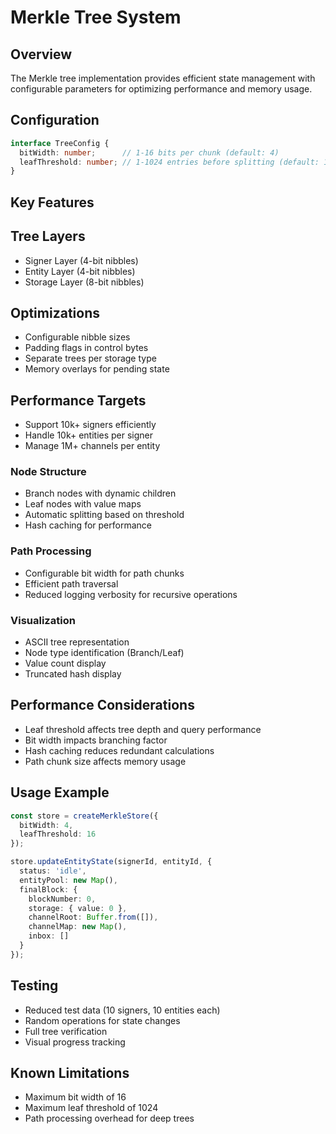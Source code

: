 # Merkle Tree System

## Overview
The Merkle tree implementation provides efficient state management with configurable parameters for optimizing performance and memory usage.

## Configuration
```typescript
interface TreeConfig {
  bitWidth: number;      // 1-16 bits per chunk (default: 4)
  leafThreshold: number; // 1-1024 entries before splitting (default: 16)
}
```

## Key Features

## Tree Layers
- Signer Layer (4-bit nibbles)
- Entity Layer (4-bit nibbles)
- Storage Layer (8-bit nibbles)

## Optimizations
- Configurable nibble sizes
- Padding flags in control bytes
- Separate trees per storage type
- Memory overlays for pending state

## Performance Targets
- Support 10k+ signers efficiently
- Handle 10k+ entities per signer
- Manage 1M+ channels per entity

### Node Structure
- Branch nodes with dynamic children
- Leaf nodes with value maps
- Automatic splitting based on threshold
- Hash caching for performance

### Path Processing
- Configurable bit width for path chunks
- Efficient path traversal
- Reduced logging verbosity for recursive operations

### Visualization
- ASCII tree representation
- Node type identification (Branch/Leaf)
- Value count display
- Truncated hash display

## Performance Considerations
- Leaf threshold affects tree depth and query performance
- Bit width impacts branching factor
- Hash caching reduces redundant calculations
- Path chunk size affects memory usage

## Usage Example
```typescript
const store = createMerkleStore({ 
  bitWidth: 4, 
  leafThreshold: 16 
});

store.updateEntityState(signerId, entityId, {
  status: 'idle',
  entityPool: new Map(),
  finalBlock: {
    blockNumber: 0,
    storage: { value: 0 },
    channelRoot: Buffer.from([]),
    channelMap: new Map(),
    inbox: []
  }
});
```

## Testing
- Reduced test data (10 signers, 10 entities each)
- Random operations for state changes
- Full tree verification
- Visual progress tracking

## Known Limitations
- Maximum bit width of 16
- Maximum leaf threshold of 1024
- Path processing overhead for deep trees 